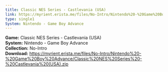 ```yaml
---
title: Classic NES Series - Castlevania (USA)
link: https://myrient.erista.me/files/No-Intro/Nintendo%20-%20Game%20Boy%20Advance/Classic%20NES%20Series%20-%20Castlevania%20(USA).zip
type: single1
System: Nintendo - Game Boy Advance
---
```

<b>Game:</b> Classic NES Series - Castlevania (USA)<br>
<b>System:</b> Nintendo - Game Boy Advance<br>
<b>Collection:</b> No-Intro<br>
<b>Download:</b> https://myrient.erista.me/files/No-Intro/Nintendo%20-%20Game%20Boy%20Advance/Classic%20NES%20Series%20-%20Castlevania%20(USA).zip
